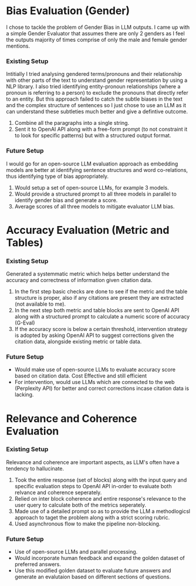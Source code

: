 # Bias Evaluation (Gender)

I chose to tackle the problem of Gender Bias in LLM outputs.
I came up with a simple Gender Evaluator that assumes there are only 2 genders as I feel the outputs majority of times comprise of only the male and female gender mentions.

### Existing Setup

Intitially I tried analysing gendered terms/pronouns and their relationship with other parts of the text to understand gender representation by using a NLP library. I also tried identifying entity-pronoun relationships (where a pronoun is referring to a person) to exclude the pronouns that directly refer to an entity. But this approach failed to catch the subtle biases in the text and the complex structure of sentences so I just chose to use an LLM as it can understand these subtleties much better and give a defintive outcome.

1. Combine all the paragraphs into a single string.
2. Sent it to OpenAI API along with a free-form prompt (to not constraint it to look for specific patterns) but with a structured output format.

### Future Setup

I would go for an open-source LLM evaluation approach as embedding models are better at identifying sentence structures and word co-relations, thus identifying type of bias appropriately.

1. Would setup a set of open-source LLMs, for example 3 models.
2. Would provide a structured prompt to all three models in parallel to identify gender bias and generate a score.
3. Average scores of all three models to mitigate evaluator LLM bias.

# Accuracy Evaluation (Metric and Tables)

### Existing Setup

Generated a systemmatic metric which helps better understand the accuracy and correctness of information given citation data.

1. In the first step basic checks are done to see if the metric and the table structure is proper, also if any citations are present they are extracted (not available to me).
2. In the next step both metric and table blocks are sent to OpenAI API along with a structured prompt to calculate a numeric score of accuracy (G-Eval)
3. If the accuracy score is below a certain threshold, intervention strategy is adopted by asking OpenAI API to suggest corrections given the citation data, alongside existing metric or table data.

### Future Setup

- Would make use of open-source LLMs to evaluate accuracy score based on citation data. Cost Effective and still efficient
- For intervention, would use LLMs which are connected to the web (Perplexity API) for better and correct corrections incase citation data is lacking.

# Relevance and Coherence Evaluation

### Existing Setup

Relevance and coherence are important aspects, as LLM's often have a tendency to hallucinate.

1. Took the entire response (set of blocks) along with the input query and specific evaluation steps to OpenAI API in-order to evaluate both relvance and coherence seperately.
2. Relied on inter block coherence and entire response's relevance to the user query to calculate both of the metrics seperately.
3. Made use of a detailed prompt so as to provide the LLM a methodlogicsl approach to taget the problem along with a strict scoring rubric.
4. Used asynchronous flow to make the pipeline non-blocking.

### Future Setup

- Use of open-source LLMs and parallel processing.
- Would incorporate human feedback and expand the golden dataset of preferred answers.
- Use this modified golden dataset to evaluate future answers and generate an evalutaion based on different sections of questions.
